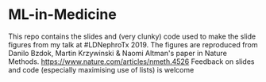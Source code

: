 # ML-in-Medicine
This repo contains the slides and (very clunky) code used to make the slide figures from my talk at #LDNephroTx 2019.
The figures are reproduced from Danilo Bzdok, Martin Krzywinski & Naomi Altman's paper in Nature Methods. https://www.nature.com/articles/nmeth.4526
Feedback on slides and code (especially maximising use of lists) is welcome
